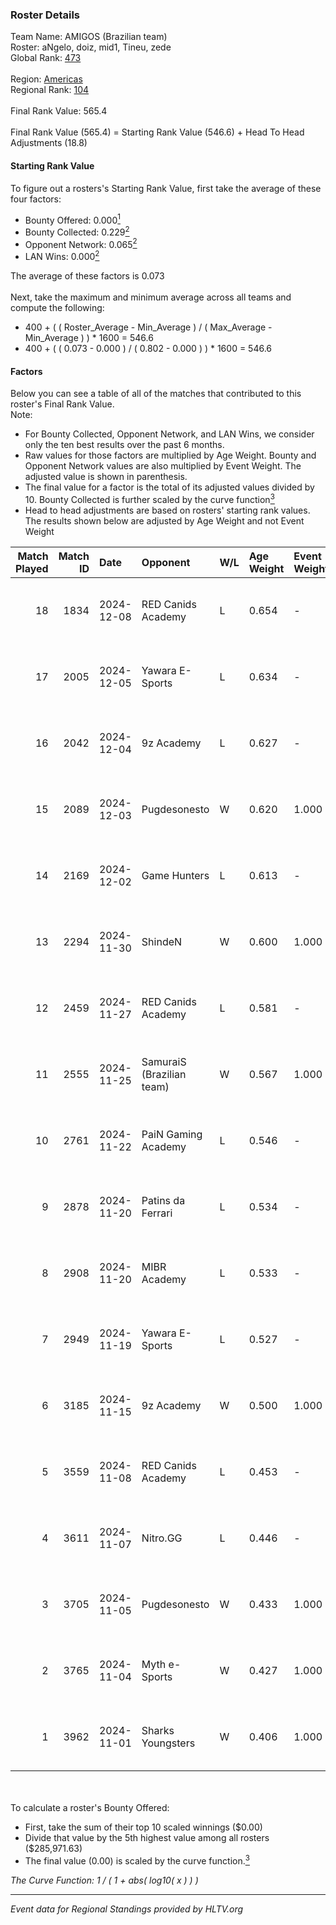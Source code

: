 ### Roster Details<br />
Team Name: AMIGOS (Brazilian team)<br />
Roster: aNgelo, doiz, mid1, Tineu, zede<br />
Global Rank: [473](../../standings_global_2025_02_28.md)<br />
<br />
Region: [Americas]( ../../standings_americas_2025_02_28.md)<br />
Regional Rank: [104]( ../../standings_americas_2025_02_28.md)<br />
<br />
Final Rank Value:  565.4<br />
<br />
Final Rank Value (565.4) = Starting Rank Value (546.6) + Head To Head Adjustments (18.8)<br />

#### Starting Rank Value<br />
To figure out a rosters's Starting Rank Value, first take the average of these four factors:<br />
- Bounty Offered: 0.000[<sup>1</sup>](#table2)
- Bounty Collected: 0.229[<sup>2</sup>](#table1)
- Opponent Network: 0.065[<sup>2</sup>](#table1)
- LAN Wins: 0.000[<sup>2</sup>](#table1)

The average of these factors is 0.073<br />
<br />
Next, take the maximum and minimum average across all teams and compute the following:<br />
- 400 + ( ( Roster_Average - Min_Average ) / ( Max_Average - Min_Average ) ) * 1600 = 546.6
- 400 + ( ( 0.073 - 0.000 ) / ( 0.802 - 0.000 ) ) * 1600 = 546.6


#### Factors<br />
Below you can see a table of all of the matches that contributed to this roster's Final Rank Value.<br />
Note:<br />

- For Bounty Collected, Opponent Network, and LAN Wins, we consider only the ten best results over the past 6 months.
- Raw values for those factors are multiplied by Age Weight. Bounty and Opponent Network values are also multiplied by Event Weight. The adjusted value is shown in parenthesis.
- The final value for a factor is the total of its adjusted values divided by 10. Bounty Collected is further scaled by the curve function[<sup>3</sup>](#curveFunction)
- Head to head adjustments are based on rosters' starting rank values. The results shown below are adjusted by Age Weight and not Event Weight
<span id="table1"></span><br />


| Match Played | Match ID | Date       | Opponent                  | W/L | Age Weight | Event Weight | Bounty Collected | Opponent Network | LAN Wins  | H2H Adj. | Roster                             |
| -: | -: | :- | :- | :- | :- | :- | :- | :- | :- | -: | :- |
|           18 |     1834 | 2024-12-08 | RED Canids Academy        | L   | 0.654      | -            | -                | -                | -         |    -3.83 | aNgelo, doiz, mid1, Tineu, zede    |
|           17 |     2005 | 2024-12-05 | Yawara E-Sports           | L   | 0.634      | -            | -                | -                | -         |    -4.25 | aNgelo, brokeN, CloN7, doiz, Tineu |
|           16 |     2042 | 2024-12-04 | 9z Academy                | L   | 0.627      | -            | -                | -                | -         |    -5.24 | aNgelo, doiz, mid1, Tineu, zede    |
|           15 |     2089 | 2024-12-03 | Pugdesonesto              | W   | 0.620      | 1.000        | 0.000 (0.000)    | 0.025 (0.015)    | 0 (0.000) |     8.22 | aNgelo, doiz, mid1, Tineu, zede    |
|           14 |     2169 | 2024-12-02 | Game Hunters              | L   | 0.613      | -            | -                | -                | -         |    -3.66 | aNgelo, brokeN, CloN7, doiz, Tineu |
|           13 |     2294 | 2024-11-30 | ShindeN                   | W   | 0.600      | 1.000        | 0.006 (0.004)    | 0.333 (0.200)    | 0 (0.000) |    14.59 | aNgelo, brokeN, CloN7, doiz, Tineu |
|           12 |     2459 | 2024-11-27 | RED Canids Academy        | L   | 0.581      | -            | -                | -                | -         |    -3.48 | aNgelo, brokeN, CloN7, doiz, Tineu |
|           11 |     2555 | 2024-11-25 | SamuraiS (Brazilian team) | W   | 0.567      | 1.000        | 0.000 (0.000)    | 0.170 (0.096)    | 0 (0.000) |     9.81 | aNgelo, brokeN, CloN7, doiz, Tineu |
|           10 |     2761 | 2024-11-22 | PaiN Gaming Academy       | L   | 0.546      | -            | -                | -                | -         |    -8.51 | aNgelo, brokeN, CloN7, doiz, Tineu |
|            9 |     2878 | 2024-11-20 | Patins da Ferrari         | L   | 0.534      | -            | -                | -                | -         |    -8.52 | aNgelo, brokeN, CloN7, doiz, Tineu |
|            8 |     2908 | 2024-11-20 | MIBR Academy              | L   | 0.533      | -            | -                | -                | -         |    -3.77 | aNgelo, brokeN, CloN7, doiz, Tineu |
|            7 |     2949 | 2024-11-19 | Yawara E-Sports           | L   | 0.527      | -            | -                | -                | -         |    -3.24 | aNgelo, brokeN, CloN7, doiz, Tineu |
|            6 |     3185 | 2024-11-15 | 9z Academy                | W   | 0.500      | 1.000        | 0.001 (0.000)    | 0.418 (0.209)    | 0 (0.000) |    12.09 | aNgelo, brokeN, CloN7, doiz, Tineu |
|            5 |     3559 | 2024-11-08 | RED Canids Academy        | L   | 0.453      | -            | -                | -                | -         |    -2.89 | aNgelo, brokeN, CloN7, doiz, Tineu |
|            4 |     3611 | 2024-11-07 | Nitro.GG                  | L   | 0.446      | -            | -                | -                | -         |    -3.36 | aNgelo, brokeN, CloN7, doiz, Tineu |
|            3 |     3705 | 2024-11-05 | Pugdesonesto              | W   | 0.433      | 1.000        | 0.000 (0.000)    | 0.110 (0.048)    | 0 (0.000) |     9.39 | aNgelo, brokeN, CloN7, doiz, Tineu |
|            2 |     3765 | 2024-11-04 | Myth e-Sports             | W   | 0.427      | 1.000        | 0.000 (0.000)    | 0.088 (0.037)    | 0 (0.000) |     8.09 | aNgelo, brokeN, CloN7, doiz, Tineu |
|            1 |     3962 | 2024-11-01 | Sharks Youngsters         | W   | 0.406      | 1.000        | 0.000 (0.000)    | 0.105 (0.043)    | 0 (0.000) |     7.34 | aNgelo, brokeN, CloN7, doiz, Tineu |

<br />
<span id="table2"></span><br />
To calculate a roster's Bounty Offered:<br />

- First, take the sum of their top 10 scaled winnings ($0.00)
- Divide that value by the 5th highest value among all rosters ($285,971.63)
- The final value (0.00) is scaled by the curve function.[<sup>3</sup>](#curveFunction)

<span id="curveFunction"></span>_The Curve Function: 1 / ( 1 + abs( log10( x ) ) )_<br />

---
_Event data for Regional Standings provided by HLTV.org_<br />
